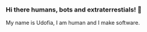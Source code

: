 ### Hi there humans, bots and extraterrestials! 👋

My name is Udofia, I am human and I make software.

<!--
📫 How to reach me: udofiawin@gmail.com
-->

<!--
**aifodu/aifodu** is a ✨ _special_ ✨ repository because its `README.md` (this file) appears on your GitHub profile.

Here are some ideas to get you started:

- 🔭 I’m currently working on ...
- 🌱 I’m currently learning ...
- 👯 I’m looking to collaborate on ...
- 🤔 I’m looking for help with ...
- 💬 Ask me about ...
- 📫 How to reach me: ...
- 😄 Pronouns: ...
- ⚡ Fun fact: ...
-->
